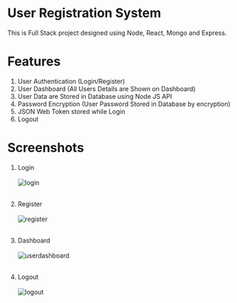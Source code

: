 # User Registration System 

This is Full Stack project designed using Node, React, Mongo and Express. 

# Features 
1. User Authentication (Login/Register)
2. User Dashboard (All Users Details are Shown on Dashboard)
3. User Data are Stored in Database using Node JS API
4. Password Encryption (User Password Stored in Database by encryption)
5. JSON Web Token stored while Login
6. Logout

# Screenshots 

1. Login <br><br>
![login](https://github.com/Jayesh352002/Quantum-IT-Innovation-Full-Stack-Assignment/assets/53260266/9c0fb3b3-7aa6-4d4d-8285-a7b8cb2b3169)<br><br>


2. Register <br><br>
![register](https://github.com/Jayesh352002/Quantum-IT-Innovation-Full-Stack-Assignment/assets/53260266/c5aa0cd0-d60d-4bbf-8595-2c04f49c43a1)<br><br>


3. Dashboard <br><br>
![userdashboard](https://github.com/Jayesh352002/Quantum-IT-Innovation-Full-Stack-Assignment/assets/53260266/d5cf90c4-4c4b-421b-bbf8-a9fe43ab402e)<br><br>


4. Logout <br><br>
![logout](https://github.com/Jayesh352002/Quantum-IT-Innovation-Full-Stack-Assignment/assets/53260266/18fb313d-f9b9-4672-95ff-ba42d3b5098d)<br><br>

